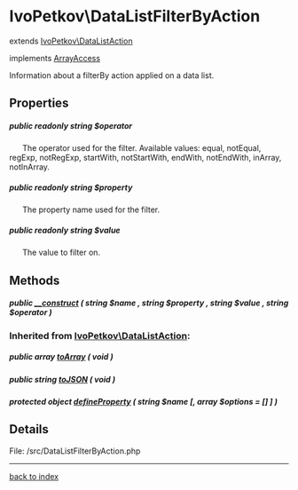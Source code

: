 # IvoPetkov\DataListFilterByAction

extends [IvoPetkov\DataListAction](ivopetkov.datalistaction.class.md)

implements [ArrayAccess](http://php.net/manual/en/class.arrayaccess.php)

Information about a filterBy action applied on a data list.

## Properties

##### public readonly string $operator

&nbsp;&nbsp;&nbsp;&nbsp;&nbsp;&nbsp;The operator used for the filter. Available values: equal, notEqual, regExp, notRegExp, startWith, notStartWith, endWith, notEndWith, inArray, notInArray.

##### public readonly string $property

&nbsp;&nbsp;&nbsp;&nbsp;&nbsp;&nbsp;The property name used for the filter.

##### public readonly string $value

&nbsp;&nbsp;&nbsp;&nbsp;&nbsp;&nbsp;The value to filter on.

## Methods

##### public [__construct](ivopetkov.datalistfilterbyaction.__construct.method.md) ( string $name , string $property , string $value , string $operator )

### Inherited from [IvoPetkov\DataListAction](ivopetkov.datalistaction.class.md):

##### public array [toArray](ivopetkov.datalistaction.toarray.method.md) ( void )

##### public string [toJSON](ivopetkov.datalistaction.tojson.method.md) ( void )

##### protected object [defineProperty](ivopetkov.datalistaction.defineproperty.method.md) ( string $name [, array $options = [] ] )

## Details

File: /src/DataListFilterByAction.php

---

[back to index](index.md)

